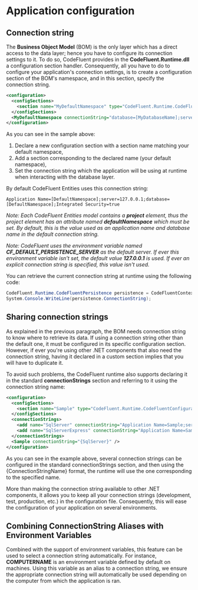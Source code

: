 # Application configuration

## Connection string

The **Business Object Model** (BOM) is the only layer which has a direct access to the data layer; hence you have to configure its connection settings to it. To do so, CodeFluent provides in the **CodeFluent.Runtime.dll** a configuration section handler. Consequently, all you have to do to configure your application's connection settings, is to create a configuration section of the BOM's namespace, and in this section, specify the connection string.

```xml
<configuration>
  <configSections>
    <section name="MyDefaultNamespace" type="CodeFluent.Runtime.CodeFluentConfigurationSectionHandler, CodeFluent.Runtime" />
  </configSections>
  <MyDefaultNamespace connectionString="database=[MyDatabaseName];server=[ServerName];Trusted_Connection=true" />
</configuration>
```

As you can see in the sample above:

1. Declare a new configuration section with a section name matching your default namespace,
2. Add a section corresponding to the declared name (your default namespace),
3. Set the connection string which the application will be using at runtime when interacting with the database layer.

By default CodeFluent Entities uses this connection string:

```Application Name=[DefaultNamespace];server=127.0.0.1;database=[DefaultNamespace];Integrated Security=true```

*Note: Each CodeFluent Entities model contains a **project** element, thus the project element has an attribute named **defaultNamespace** which must be set. By default, this is the value used as an application name and database name in the default connection string.*

*Note: CodeFluent uses the environment variable named **CF_DEFAULT_PERSISTENCE_SERVER** as the default server. If ever this environment variable isn't set, the default value **127.0.0.1** is used. If ever an explicit connection string is specified, this value isn't used.*

You can retrieve the current connection string at runtime using the following code:

```csharp
CodeFluent.Runtime.CodeFluentPersistence persistence = CodeFluentContext.Get([DefaultNamespace].Constants.[DefaultNamespace]StoreName).Persistence;
System.Console.WriteLine(persistence.ConnectionString);
```

## Sharing connection strings

As explained in the previous paragraph, the BOM needs connection string to know where to retrieve its data. If using a connection string other than the default one, it must be configured in its specific configuration section. However, if ever you're using other .NET components that also need the connection string, having it declared in a custom section implies that you will have to duplicate it.

To avoid such problems, the CodeFluent runtime also supports declaring it in the standard **connectionStrings** section and referring to it using the connection string name:

```xml
<configuration>
  <configSections>
    <section name="Sample" type="CodeFluent.Runtime.CodeFluentConfigurationSectionHandler, CodeFluent.Runtime"/>
  </configSections>
  <connectionStrings>
    <add name="SqlServer" connectionString="Application Name=Sample;server=MYSERVER;database=Sample;Integrated Security=true" />
    <add name="SqlServerExpress" connectionString="Application Name=Sample;server=MYSERVER\SQLEXPRESS;database=Sample;Integrated Security=true" />
  </connectionStrings>
  <Sample connectionString="{SqlServer}" />
</configuration>
```

As you can see in the example above, several connection strings can be configured in the standard connectionStrings section, and then using the {ConnectionStringName} format, the runtime will use the one corresponding to the specified name.

More than making the connection string available to other .NET components, it allows you to keep all your connection strings (development, test, production, etc.) in the configuration file. Consequently, this will ease the configuration of your application on several environments.

## Combining ConnectionString Aliases with Environment Variables

Combined with the support of environment variables, this feature can be used to select a connection string automatically. For instance, **COMPUTERNAME** is an environment variable defined by default on machines. Using this variable as an alias to a connection string, we ensure the appropriate connection string will automatically be used depending on the computer from which the application is ran.